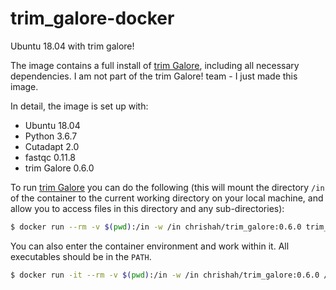 # trim_galore-docker
Ubuntu 18.04 with trim galore!

The image contains a full install of [trim Galore](https://github.com/FelixKrueger/TrimGalore), including all necessary dependencies. I am not part of the trim Galore! team - I just made this image.

In detail, the image is set up with:
 - Ubuntu 18.04
 - Python 3.6.7
 - Cutadapt 2.0
 - fastqc 0.11.8
 - trim Galore 0.6.0

To run [trim Galore](https://github.com/FelixKrueger/TrimGalore) you can do the following (this will mount the directory `/in` of the container to the current working directory on your local machine, and allow you to access files in this directory and any sub-directories):
```bash
$ docker run --rm -v $(pwd):/in -w /in chrishah/trim_galore:0.6.0 trim_galore
```

You can also enter the container environment and work within it. All executables should be in the `PATH`.
```bash
$ docker run -it --rm -v $(pwd):/in -w /in chrishah/trim_galore:0.6.0 /bin/bash
```

